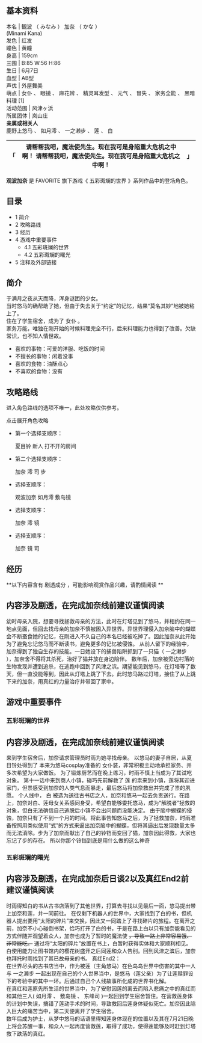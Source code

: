 **基本资料**  
---  
本名  |  観波  （  みなみ  ）  加奈  （  かな  ）    
(Minami Kana)  
发色  |  红发   
瞳色  |  黄瞳   
身高  |  159cm   
三围  |  B:85 W:56 H:86   
生日  |  6月7日   
血型  |  AB型   
声优  |  外屋舞美   
萌点  |  女仆  、  眼镜  、  麻花辫  、  精灵耳发型  、  元气  、  冒失  、  家务全能  、  黑暗料理  [1]   
活动范围  |  风津ヶ浜   
所属团体  |  岚山庄   
**亲属或相关人**  
鹿野上悠马  、  如月澪  、  一之濑步  、  莲  、  白  
  
「  |  请帮帮我吧，魔法使先生。现在我可是身陷重大危机之中啊！  请帮帮我吧，魔法使先生。现在我可是身陷重大危机之中啊！  |  」   
---|---|---  
  
**观波加奈** 是  FAVORITE  旗下游戏《  五彩斑斓的世界  》系列作品中的登场角色。

##  目录

  * 1  简介 
  * 2  攻略路线 
  * 3  经历 
  * 4  游戏中重要事件 
    * 4.1  五彩斑斓的世界 
    * 4.2  五彩斑斓的曙光 
  * 5  注释及外部链接 

##  简介

于满月之夜从天而降，浑身谜团的少女。  
当时悠马的确帮助了她，但由于失去关于“约定”的记忆，结果“莫名其妙”地被她粘上了。  
住在了学生宿舍，成为了  女仆  。  
家务万能，唯独在刚开始的时候料理完全不行，后来料理能力也得到了改善。欠缺常识，也不知人情世故。

  * 喜欢的事物：可爱的洋服、吃饭的时间 
  * 不擅长的事物：闲着没事 
  * 喜欢的食物：油酥点心 
  * 不喜欢的食物：没有 

##  攻略路线

进入角色路线的选项不唯一，此处攻略仅供参考。

点击展开角色攻略

  * 第一个选择支顺序： 

     夏目铃 
     新人 
     打不开的房间 

  * 第二个选择支顺序： 

     加奈 
     澪 
     司 
     步 

  * 选择支顺序： 

     观波加奈 
     如月澪 
     敷岛镜 

  * 选择支顺序： 

     加奈 
     澪 
     镜 

  * 选择支顺序： 

     加奈 
     镜 
     司 

##  经历

**以下内容含有 剧透成分  ，可能影响观赏作品兴趣，请酌情阅读 **

内容涉及剧透，在完成加奈线前建议谨慎阅读  
---  
幼时母亲入院，想要寻找拯救母亲的方法，此时在灯塔见到了悠马，并相约在同一地点见面，但回去找母亲的加奈不慎被困入异世界。异世界理侵入加奈脑中的蝴蝶会不断蚕食她的记忆，在刚进入不久自己的本名已经被吃掉了。因此加奈从此开始为了避免忘记悠马而不断读书，避免更多的记忆被侵蚀。
从前人留下的经验中，加奈得到了独自生存的技能。一日她设下的捕兽陷阱抓到了一只猫（  一之濑步  ），加奈舍不得将其杀死，治好了猫并放在身边陪伴。
数年后，加奈被旁边村落的生物发现并遭到追杀，在逃跑中回到了风津之滨。期望能见到悠马，在灯塔等了数天，但一直没能等到，因此从灯塔上跳了下去。此时悠马路过灯塔，接住了从上跳下来的加奈，用真红的力量治疗并带回了家中。  
  
##  游戏中重要事件

###  五彩斑斓的世界

内容涉及剧透，在完成加奈线前建议谨慎阅读  
---  
来到学生宿舍后，加奈请求管理员时雨为她寻找母亲。  以悠马的妻子自居，从夏目铃处得到了  本来为悠马cosplay准备的
女仆装，非常积极主动地承担家务、并多次希望为大家做饭。  为了锻炼厨艺而在晚上练习，时雨不慎上当成为了其试吃对象。  第十一话中来到商人小镇，碰巧先前解救了
莲  的祟来到小镇，莲将其迎进家门，但祟感受到加奈的人类气息而暴走，最后悠马将加奈救出并完成了祟的夙愿。  个人线中，  白
被选为送往古书店之人，加奈和悠马一起去负责送行。在路上，加奈对白、莲母女关系感同身受，希望白能够委托悠马，成为“解脱者”拯救的对象，但白无法确信自己逃脱后小镇不会出问题而没能决定。
由于脑中蝴蝶的侵蚀，加奈只有了不到一个月的时间。将此事告知悠马之后，为了拯救加奈，时雨准备按照用类似使用“式”的方式来逼出加奈脑中的蝴蝶，但将其逼出后发现数量太多而无法消除。步为了加奈而献出了自己的铃铛而变回了猫，加奈因此得救，大家也忘记了步的存在。
所以你那个铃铛到底是用什么做的这么神奇  
  
###  五彩斑斓的曙光

内容涉及剧透，在完成加奈后日谈2以及真红End2前建议谨慎阅读  
---  
时雨得知白的书从古书店落到了其他世界，打算去寻找以见最后一面，悠马提出带上加奈和莲，并一同前往。
在仅剩下机器人的世界中，大家找到了白的书，但机器人提出要用“太阳的碎片”来交换，因此又一同踏上了寻找碎片的旅程。在离开之前，加奈不小心碰倒书架，恰巧打开了白的书，于是在路上白以只有加奈能看见的方式伴随并观望着众人，加奈也成为了暂时的魔法使
~~，导致一路上非常容易饿、非常能吃。~~
通过将“太阳的碎片”放置在书上，白暂时获得实体和大家顺利相见。白使用能力让图书馆内的樱花树盛开之后同莲和众人告别。回到风津之滨后，加奈也拜托时雨找到了其已故母亲的书。
真红End2：  
在世界尽头的古书店当中，作为被莲（主角悠马）在色鸟鸟世界中伤害的其中一人与  一之濑步
一起出现在自己的个人世界当中，是悠马（莲父亲）为了让莲赎罪设下的考验中的其中一环。后通过自己个人线故事所化成的世界书化解。  
在真红和莲原先所生活的世界当中，为了安慰因莲的离去而陷入悲痛之中的真红而和其他三人(  如月澪  、  敷岛镜  、  东峰司
)一起回到学生宿舍暂住。在营救莲身体的计划中失误，搞错了莲动手术的时间，导致救回后莲身体疑似死亡。加奈因此陷入巨大的痛苦当中，第二天便离开了学生宿舍。  
数年后成为护士，从梦中悠马的话语里得知莲身体现在的位置以及其在7月21日晚上将会苏醒一事，和众人一起再度营救莲，取得了成功，使得莲能够及时赶到灯塔救下跌落的真红。  
  